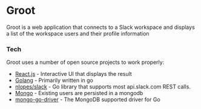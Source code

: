 # Groot

Groot is a web application that connects to a Slack workspace and displays a list of the workspace users and their profile information

### Tech

Groot uses a number of open source projects to work properly:

* [React.js] - Interactive UI that displays the result
* [Golang] - Primarily written in go
* [nlopes/slack] - Go library that supports most api.slack.com REST calls.
* [Mongo] - Existing users are persisted in a mongodb
* [mongo-go-driver] - The MongoDB supported driver for Go



[//]: # (These are reference links used in the body of this note and get stripped out when the markdown processor does its job. There is no need to format nicely because it shouldn't be seen. Thanks SO - http://stackoverflow.com/questions/4823468/store-comments-in-markdown-syntax)


   [React.js]:<https://reactjs.org/>
   [Golang]:<https://golang.org/>
   [nlopes/slack]:<https://github.com/nlopes/slack>
   [Mongo]:<https://www.mongodb.com/>
   [mongo-go-driver]:<https://github.com/mongodb/mongo-go-driver>
   
